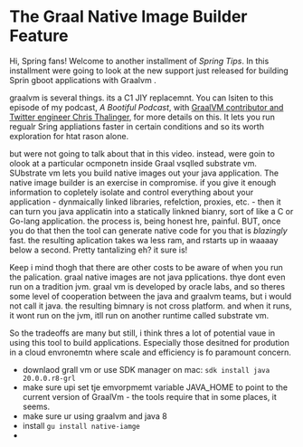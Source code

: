 
# The Graal Native Image Builder Feature 


Hi, Spring fans! Welcome to another installment of _Spring Tips_. In this installment were going to look at the new support just released for building Sprin gboot applications with Graalvm .

graalvm is  several things. its a C1 JIY replacemnt. You can lsiten to this episode of my podcast, _A Bootiful Podcast_, with [GraalVM contributor and Twitter engineer Chris Thalinger](https://mcdn.podbean.com/mf/web/mkmzne/8182415b-d8d6-4238-9141-83d845d98498.mp3), for more details on this. It lets you run regualr Sring appliations faster in certain conditions and so its worth exploration for htat rason alone. 

but were not going to talk about that in this video. instead, were goin to olook at a particular ocmponetn inside Graal vsqlled substrate vm. SUbstrate vm lets you build native images out your java application.  The native image builder is an exercise in compromise. if you give it enough information to copletely isolate and control everything about your application -   dynmaically linked libraries,  refelction,   proxies, etc. - then it can turn you java applicatin into a statically linkned bianry, sort of like a C or Go-lang application. the process is, being honest hre, painful. BUT, once you do that then the tool can generate native code for you that is _blazingly_ fast. the resulting aplication takes wa less ram, and rstarts up in waaaay below a second. Pretty tantalizing eh? it sure is! 

Keep i mind thogh that there are other costs to be aware of when you run the palication. graal native images are not java pplications. thye dont even run on a tradition jvm. graal vm is developed by oracle labs, and so theres some level of cooperation between the java and graalvm teams, but i would not call it java. the resulting bimnary is not cross platform. and when it runs, it wont run on the jvm, itll run on another runtime called substrate vm. 

So the tradeoffs are many but still, i think thres a lot of potential vaue in using this  tool to build applications. Especially those desitned for prodution in a cloud envronemtn where scale and efficiency is fo paramount concern. 

* downlaod grall vm or use SDK manager on mac: `sdk install java 20.0.0.r8-grl` 
* make sure upi set tje emvorpmemt variable JAVA_HOME to point to the current version of GraalVm - the tools require that in some places, it seems.
* make sure ur using graalvm and java 8 
* install `gu install native-iamge`
* 